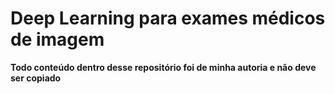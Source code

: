 # Deep Learning para exames médicos de imagem

**Todo conteúdo dentro desse repositório foi de minha autoria e não deve ser copiado**
